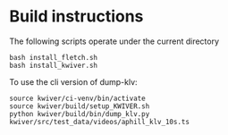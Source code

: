 # Build instructions 
The following scripts operate under the current directory
```
bash install_fletch.sh
bash install_kwiver.sh
```
To use the cli version of dump-klv:
```
source kwiver/ci-venv/bin/activate
source kwiver/build/setup_KWIVER.sh
python kwiver/build/bin/dump_klv.py kwiver/src/test_data/videos/aphill_klv_10s.ts
```
